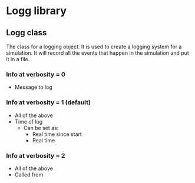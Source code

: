 # Logg library

## Logg class
The class for a logging object.
It is used to create a logging system for a simulation.
It will record all the events that happen in the simulation and put it in a file.

### Info at verbosity = 0
- Message to log

### Info at verbosity = 1 (default)
- All of the above
- Time of log
    - Can be set as:
        - Real time since start
        - Real time

### Info at verbosity = 2
- All of the above
- Called from
